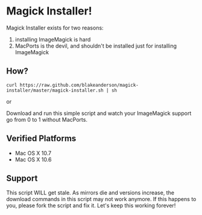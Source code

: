 # Magick Installer!

Magick Installer exists for two reasons:

1. installing ImageMagick is hard
2. MacPorts is the devil, and shouldn't be installed just for installing ImageMagick

## How?

    curl https://raw.github.com/blakeanderson/magick-installer/master/magick-installer.sh | sh

or

Download and run this simple script and watch your ImageMagick support go from 0 to 1 without MacPorts.

## Verified Platforms

* Mac OS X 10.7
* Mac OS X 10.6

## Support

This script WILL get stale. As mirrors die and versions increase, the download commands in this script may not work anymore. If this happens to you, please fork the script and fix it. Let's keep this working forever!


